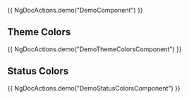 {{ NgDocActions.demo("DemoComponent") }}

## Theme Colors

{{ NgDocActions.demo("DemoThemeColorsComponent") }}

## Status Colors

{{ NgDocActions.demo("DemoStatusColorsComponent") }}
